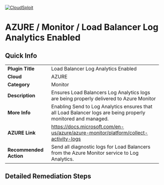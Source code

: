 [![CloudSploit](https://cloudsploit.com/img/logo-new-big-text-100.png "CloudSploit")](https://cloudsploit.com)

# AZURE / Monitor / Load Balancer Log Analytics Enabled

## Quick Info

| | |
|-|-|
| **Plugin Title** | Load Balancer Log Analytics Enabled |
| **Cloud** | AZURE |
| **Category** | Monitor |
| **Description** | Ensures Load Balancers Log Analytics logs are being properly delivered to Azure Monitor |
| **More Info** | Enabling Send to Log Analytics ensures that all Load Balancer logs are being properly monitored and managed. |
| **AZURE Link** | https://docs.microsoft.com/en-us/azure/azure-monitor/platform/collect-activity-logs |
| **Recommended Action** | Send all diagnostic logs for Load Balancers from the Azure Monitor service to Log Analytics. |

## Detailed Remediation Steps

